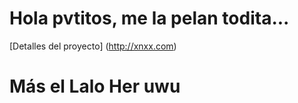 # Hola pvtitos, me la pelan todita... 

[Detalles del proyecto] (http://xnxx.com)

# Más el Lalo Her uwu